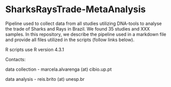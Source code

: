 # SharksRaysTrade-MetaAnalysis
Pipeline used to collect data from all studies utilizing DNA-tools to analyse the trade of Sharks and Rays in Brazil. We found 35 studies and XXX samples. In this repository, we describe the pipeline used in a markdown file and provide all files utilized in the scripts (follow links below). 

R scripts use R version 4.3.1 

Contacts:

data collection - marcela.alvarenga (at) cibio.up.pt 

data analysis - reis.brito (at) unesp.br

